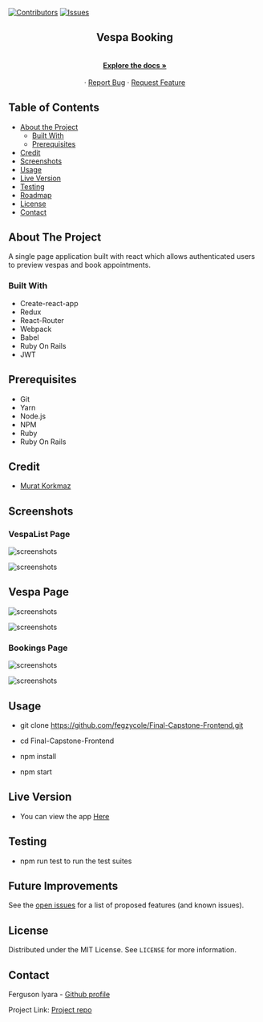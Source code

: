 [![Contributors][contributors-shield]][contributors-url]
[![Issues][issues-shield]][issues-url]
<br />
<p align="center">
 
  <h2 align="center">Vespa Booking</h2>
  <p align="center">
    <br />
    <a href="https://github.com/fegzycole/Final-Capstone-Frontend"><strong>Explore the docs »</strong></a>
    <br />
    <br />
    ·
    <a href="https://github.com/fegzycole/Final-Capstone-Frontend/issues">Report Bug</a>
    ·
    <a href="https://github.com/fegzycole/Final-Capstone-Frontend/issues">Request Feature</a>
  </p>
</p>


<!-- TABLE OF CONTENTS -->
## Table of Contents

* [About the Project](#about-the-project)
  * [Built With](#built-with)
  * [Prerequisites](#prerequisites)
* [Credit](#credit)
* [Screenshots](#screenshots)
* [Usage](#usage)
* [Live Version](#live-version)
* [Testing](#testing)
* [Roadmap](#roadmap)
* [License](#license)
* [Contact](#contact)



<!-- ABOUT THE PROJECT -->
## About The Project

A single page application built with react which allows authenticated users to preview vespas and book appointments.

### Built With

- Create-react-app
- Redux
- React-Router
- Webpack
- Babel
- Ruby On Rails
- JWT

## Prerequisites
 - Git
 - Yarn
 - Node.js
 - NPM
 - Ruby
 - Ruby On Rails


## Credit

- [Murat Korkmaz](https://www.behance.net/muratk)

## Screenshots

### VespaList Page

![screenshots](screenshots/VespaList.PNG)

![screenshots](screenshots/VespaListSmall.PNG)

## Vespa Page

![screenshots](screenshots/Vespa.PNG)

![screenshots](screenshots/VespaSmall.PNG)

### Bookings Page
![screenshots](screenshots/Bookings.PNG)

![screenshots](screenshots/BookingsSmall.PNG)


## Usage

- git clone https://github.com/fegzycole/Final-Capstone-Frontend.git

- cd Final-Capstone-Frontend

- npm install

- npm start


## Live Version

- You can view the app [Here](https://vespa-booking.herokuapp.com/)

## Testing

- npm run test to run the test suites

<!-- FUTURE IMPROVEMENTS -->
## Future Improvements

See the [open issues](https://github.com/fegzycole/Final-Capstone-Frontend/issues) for a list of proposed features (and known issues).


<!-- LICENSE -->
## License

Distributed under the MIT License. See `LICENSE` for more information.

<!-- CONTACT -->
## Contact
Ferguson Iyara - [Github profile](https://github.com/fegzycole)

Project Link: [Project repo](https://github.com/fegzycole/Final-Capstone-Frontend)

<!-- MARKDOWN LINKS & IMAGES -->
<!-- https://www.markdownguide.org/basic-syntax/#reference-style-links -->
[contributors-shield]: https://img.shields.io/badge/Contributors-1-%2300ff00
[contributors-url]: https://github.com/fegzycole/Final-Capstone-Frontend/graphs/contributors
[issues-shield]: https://img.shields.io/badge/issues-0-%2300ff00
[issues-url]: https://github.com/fegzycole/Final-Capstone-Frontend/issues/